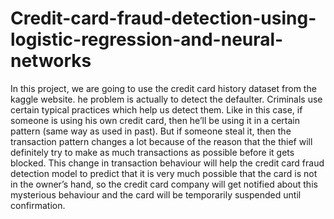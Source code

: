 # Credit-card-fraud-detection-using-logistic-regression-and-neural-networks

In this project, we are going to use the credit card history dataset from the kaggle website. he problem is actually to detect the defaulter. Criminals use certain typical practices which help us detect them. Like in this case, if someone is using his own credit card, then he’ll be using it in a certain pattern (same way as used in past). But if someone steal it, then the transaction pattern changes a lot because of the reason that the thief will definitely try to make as much transactions as possible before it gets blocked. This change in transaction behaviour will help the credit card fraud detection model to predict that it is very much possible that the card is not in the owner’s hand, so the credit card company will get notified about this mysterious behaviour and the card will be temporarily suspended until confirmation.
